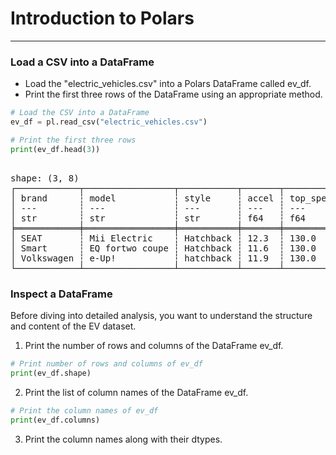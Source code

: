 # Introduction to Polars
---
### Load a CSV into a DataFrame
* Load the "electric_vehicles.csv" into a Polars DataFrame called ev_df.
* Print the first three rows of the DataFrame using an appropriate method.
```python
# Load the CSV into a DataFrame
ev_df = pl.read_csv("electric_vehicles.csv")

# Print the first three rows
print(ev_df.head(3))
```
<pre> 
shape: (3, 8)
┌────────────┬─────────────────┬───────────┬───────┬───────────┬───────┬─────────────┬───────┐
│ brand      ┆ model           ┆ style     ┆ accel ┆ top_speed ┆ range ┆ charge_rate ┆ price │
│ ---        ┆ ---             ┆ ---       ┆ ---   ┆ ---       ┆ ---   ┆ ---         ┆ ---   │
│ str        ┆ str             ┆ str       ┆ f64   ┆ f64       ┆ f64   ┆ f64         ┆ i64   │
╞════════════╪═════════════════╪═══════════╪═══════╪═══════════╪═══════╪═════════════╪═══════╡
│ SEAT       ┆ Mii Electric    ┆ Hatchback ┆ 12.3  ┆ 130.0     ┆ 195.0 ┆ 170.0       ┆ 20129 │
│ Smart      ┆ EQ fortwo coupe ┆ Hatchback ┆ 11.6  ┆ 130.0     ┆ 100.0 ┆ null        ┆ 21387 │
│ Volkswagen ┆ e-Up!           ┆ hatchback ┆ 11.9  ┆ 130.0     ┆ 195.0 ┆ 170.0       ┆ 21421 │
└────────────┴─────────────────┴───────────┴───────┴───────────┴───────┴─────────────┴───────┘
</pre>
### Inspect a DataFrame
Before diving into detailed analysis, you want to understand the structure and content of the EV dataset.
1. Print the number of rows and columns of the DataFrame ev_df.
```python
# Print number of rows and columns of ev_df
print(ev_df.shape)
```
2. Print the list of column names of the DataFrame ev_df.
```python
# Print the column names of ev_df
print(ev_df.columns)
```
3. Print the column names along with their dtypes.

